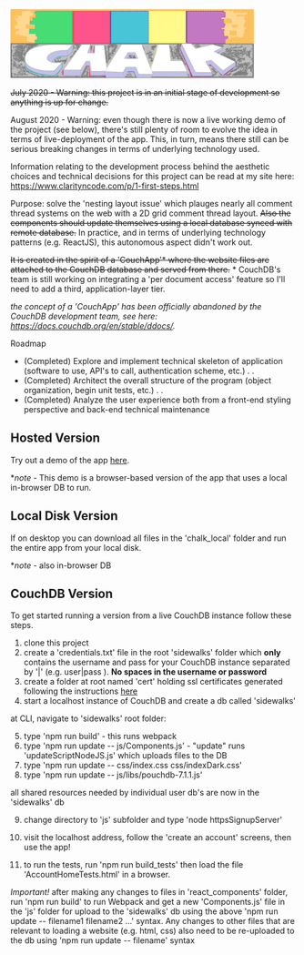 ![Chalk](assets/chalkLogoTwoTanSmall.png?raw=true "Chalk")

~~July 2020 - Warning: this project is in an initial stage of development so anything is up for change.~~

August 2020 - Warning: even though there is now a live working demo of the project (see below), there's still plenty of room to evolve the idea in terms of live-deployment of the app. This, in turn, means there still can be serious breaking changes in terms of underlying technology used.

Information relating to the development process behind the aesthetic choices and technical decisions for this project can be read at my site here: https://www.clarityncode.com/p/1-first-steps.html

Purpose: solve the 'nesting layout issue' which plauges nearly all comment thread systems on the web with a 2D grid comment thread layout. ~~Also the components should update themselves using a local database synced with remote database.~~ In practice, and in terms of underlying technology patterns (e.g. ReactJS), this autonomous aspect didn't work out.

~~It is created in the spirit of a 'CouchApp'* where the website files are attached to the CouchDB database and served from there.~~ * CouchDB's team is still working on integrating a 'per document access' feature so I'll need to add a third, application-layer tier.

*the concept of a 'CouchApp' has been officially abandoned by the CouchDB development team, see here: https://docs.couchdb.org/en/stable/ddocs/.*


Roadmap

* (Completed) Explore and implement technical skeleton of application (software to use, API's to call, authentication scheme, etc.)
.
.
* (Completed) Architect the overall structure of the program (object organization, begin unit tests, etc.)
.
.
* (Completed) Analyze the user experience both from a front-end styling perspective and back-end technical maintenance

## Hosted Version

Try out a demo of the app [here](http://chalk.infinityfreeapp.com). 

\**note* - This demo is a browser-based version of the app that uses a local in-browser DB to run.

## Local Disk Version

If on desktop you can download all files in the 'chalk_local' folder and run the entire app from your local disk.

\**note* - also in-browser DB

## CouchDB Version

To get started running a version from a live CouchDB instance follow these steps.
1. clone this project
2. create a 'credentials.txt' file in the root 'sidewalks' folder which **only** contains the username and pass for your CouchDB instance separated by '|' (e.g. user|pass ). **No spaces in the username or password**
3. create a folder at root named 'cert' holding ssl certificates generated following the instructions [here](https://docs.couchdb.org/en/stable/config/http.html#https-ssl-tls-options)
4. start a localhost instance of CouchDB and create a db called 'sidewalks'

at CLI, navigate to 'sidewalks' root folder:

5. type 'npm run build' - this runs webpack
6. type 'npm run update -- js/Components.js' - "update" runs 'updateScriptNodeJS.js' which uploads files to the DB
7. type 'npm run update -- css/index.css css/indexDark.css'
8. type 'npm run update -- js/libs/pouchdb-7.1.1.js'

all shared resources needed by individual user db's are now in the 'sidewalks' db

9. change directory to 'js' subfolder and type 'node httpsSignupServer'
10. visit the localhost address, follow the 'create an account' screens, then use the app!

11. to run the tests, run 'npm run build_tests' then load the file 'AccountHomeTests.html' in a browser.

*Important!* after making any changes to files in 'react_components' folder, run 'npm run build' to run Webpack and get a new 'Components.js' file in the 'js' folder for upload to the 'sidewalks' db using the above 'npm run update -- filename1 filename2 ...' syntax. Any changes to other files that are relevant to loading a website (e.g. html, css) also need to be re-uploaded to the db using 'npm run update -- filename' syntax
